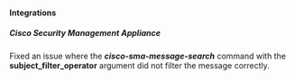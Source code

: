 
#### Integrations
##### Cisco Security Management Appliance
Fixed an issue where the ***cisco-sma-message-search*** command with the **subject_filter_operator** argument did not filter the message correctly.